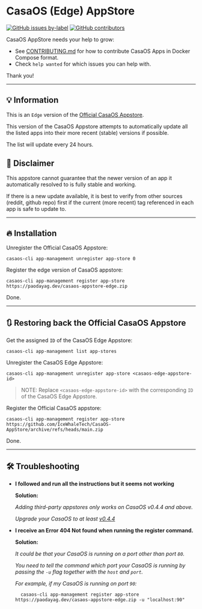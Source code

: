 # CasaOS (Edge) AppStore

[![GitHub issues by-label](https://img.shields.io/github/issues/IceWhaleTech/CasaOS-AppStore/help%20wanted?label=help%20wanted&style=for-the-badge)](https://github.com/IceWhaleTech/CasaOS-AppStore/issues?q=is%3Aissue+is%3Aopen+label%3A%22help+wanted%22) [![GitHub contributors](https://img.shields.io/github/contributors/IceWhaleTech/CasaOS-AppStore?style=for-the-badge)](https://github.com/IceWhaleTech/CasaOS-AppStore/graphs/contributors)

CasaOS AppStore needs your help to grow:

- See [CONTRIBUTING.md](https://github.com/IceWhaleTech/CasaOS-AppStore/blob/main/CONTRIBUTING.md) for how to contribute CasaOS Apps in Docker Compose format.
- Check `help wanted` for which issues you can help with.

Thank you!

---
## 💡 Information

This is an `Edge` version of the [Official CasaOS Appstore](https://github.com/IceWhaleTech/CasaOS-AppStore/blob/main/CONTRIBUTING.md). 

This version of the CasaOS Appstore attempts to automatically update all the listed apps into their more recent (stable) versions if possible.

The list will update every 24 hours.

## 🚨 Disclaimer

This appstore cannot guarantee that the newer version of an app it automatically resolved to is fully stable and working. 

If there is a new update available, it is best to verify from other sources (reddit, github repo) first if the current (more recent) tag referenced in each app is safe to update to.

---

## 🔥 Installation

Unregister the Official CasaOS Appstore:

    casaos-cli app-management unregister app-store 0

Register the edge version of CasaOS appstore:

    casaos-cli app-management register app-store https://paodayag.dev/casaos-appstore-edge.zip

Done.


---
## 🔃 Restoring back the Official CasaOS Appstore

Get the assigned `ID` of the CasaOS Edge Appstore:

    casaos-cli app-management list app-stores

Unregister the  CasaOS Edge Appstore:

    casaos-cli app-management unregister app-store <casaos-edge-appstore-id>

> NOTE: Replace `<casaos-edge-appstore-id>` with the corresponding `ID` of the CasaOS Edge Appstore.

Register the Official CasaOS appstore:

    casaos-cli app-management register app-store https://github.com/IceWhaleTech/CasaOS-AppStore/archive/refs/heads/main.zip

Done.

---

## 🛠 Troubleshooting

* **I followed and run all the instructions but it seems not working**

    **Solution:** 
    
    _Adding third-party appstores only works on CasaOS v0.4.4 and above._
    
    _Upgrade your CasaOS to at least [v0.4.4](https://blog.casaos.io/blog/23.html)_

* **I receive an Error 404 Not found when running the register command.**

    **Solution:**
    
    _It could be that your CasaOS is running on a port other than port `80`._ 
    
    _You need to tell the command which port your CasaOS is running by passing the `-u` flag together with the `host` and `port`._

    _For example, if my CasaOS is running on port `90`:_

        casaos-cli app-management register app-store https://paodayag.dev/casaos-appstore-edge.zip -u "localhost:90"

<!-- ALL-CONTRIBUTORS-LIST:START - Do not remove or modify this section -->
<!-- prettier-ignore-start -->
<!-- markdownlint-disable -->

<!-- markdownlint-restore -->
<!-- prettier-ignore-end -->

<!-- ALL-CONTRIBUTORS-LIST:END -->
